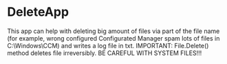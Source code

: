 # DeleteApp
This app can help with deleting big amount of files via part of the file name (for example, wrong configured Configurated Manager spam lots of files in C:\Windows\CCM) and writes a log file in txt.
IMPORTANT:
File.Delete() method deletes file irreversibly.
BE CAREFUL WITH SYSTEM FILES!!!
